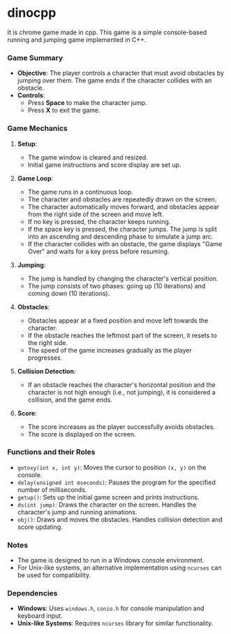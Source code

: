 # dinocpp
It is chrome game made in cpp.
This game is a simple console-based running and jumping game implemented in C++.

### Game Summary

- **Objective**: The player controls a character that must avoid obstacles by jumping over them. The game ends if the character collides with an obstacle.
- **Controls**:
  - Press **Space** to make the character jump.
  - Press **X** to exit the game.

### Game Mechanics

1. **Setup**:
   - The game window is cleared and resized.
   - Initial game instructions and score display are set up.

2. **Game Loop**:
   - The game runs in a continuous loop.
   - The character and obstacles are repeatedly drawn on the screen.
   - The character automatically moves forward, and obstacles appear from the right side of the screen and move left.
   - If no key is pressed, the character keeps running.
   - If the space key is pressed, the character jumps. The jump is split into an ascending and descending phase to simulate a jump arc.
   - If the character collides with an obstacle, the game displays "Game Over" and waits for a key press before resuming.

3. **Jumping**:
   - The jump is handled by changing the character's vertical position.
   - The jump consists of two phases: going up (10 iterations) and coming down (10 iterations).

4. **Obstacles**:
   - Obstacles appear at a fixed position and move left towards the character.
   - If the obstacle reaches the leftmost part of the screen, it resets to the right side.
   - The speed of the game increases gradually as the player progresses.

5. **Collision Detection**:
   - If an obstacle reaches the character's horizontal position and the character is not high enough (i.e., not jumping), it is considered a collision, and the game ends.

6. **Score**:
   - The score increases as the player successfully avoids obstacles.
   - The score is displayed on the screen.

### Functions and their Roles

- `gotoxy(int x, int y)`: Moves the cursor to position `(x, y)` on the console.
- `delay(unsigned int mseconds)`: Pauses the program for the specified number of milliseconds.
- `getup()`: Sets up the initial game screen and prints instructions.
- `ds(int jump)`: Draws the character on the screen. Handles the character's jump and running animations.
- `obj()`: Draws and moves the obstacles. Handles collision detection and score updating.

### Notes
- The game is designed to run in a Windows console environment.
- For Unix-like systems, an alternative implementation using `ncurses` can be used for compatibility.

### Dependencies

- **Windows**: Uses `windows.h`, `conio.h` for console manipulation and keyboard input.
- **Unix-like Systems**: Requires `ncurses` library for similar functionality.

